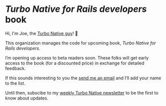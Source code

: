 # _Turbo Native for Rails developers_ book

Hi, I'm Joe, the [Turbo Native guy](https://masilotti.com)! 👋

This organization manages the code for upcoming book, _Turbo Native for Rails developers_.

I’m opening up access to beta readers soon. These folks will get early access to the book (for a discounted price) in exchange for detailed feedback.

If this sounds interesting to you the [send me an email](mailto:joe@masilotti.com) and I’ll add your name to the list.

Until then, subscibe to  my [weekly Turbo Native newsletter](https://masilotti.com/newsletter/) to be the first to know about updates.
